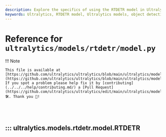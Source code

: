 ```yaml
---
description: Explore the specifics of using the RTDETR model in Ultralytics. Detailed documentation layered with explanations and examples.
keywords: Ultralytics, RTDETR model, Ultralytics models, object detection, Ultralytics documentation
---
```


# Reference for `ultralytics/models/rtdetr/model.py`

!!! Note

    This file is available at [https://github.com/ultralytics/ultralytics/blob/main/ultralytics/models/rtdetr/model.py](https://github.com/ultralytics/ultralytics/blob/main/ultralytics/models/rtdetr/model.py). If you spot a problem please help fix it by [contributing](../../../help/contributing.md/) a [Pull Request](https://github.com/ultralytics/ultralytics/edit/main/ultralytics/models/rtdetr/model.py) 🛠️. Thank you 🙏!

<br><br>

## ::: ultralytics.models.rtdetr.model.RTDETR

<br><br>
